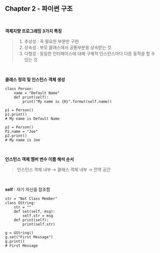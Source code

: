 ## Chapter 2 - 파이썬 구조

<br/>

**객체지향 프로그래밍 3가지 특징**

> 1. 추상성 : 꼭 필요한 부분만 구현
> 2. 상속성 : 부모 클래스에서 공통부분을 상속받는 것
> 3. 다형성 : 동일한 인터페이스에 대해 구체적 인스턴스마다 다른 동작을 할 수 있는 것

<br/>

**클래스 정의 및 인스턴스 객체 생성**

```
class Person:
	name = "Default Name"
	def print(self):
		print("My name is {0}".format(self.name))
		
p1 = Person()
p1.print()
# My name is Default Name

p2 = Person()
P2.name = "Joe"
p2.print()
# My name is Joe
```

<br/>

**인스턴스 객체 멤버 변수 이름 해석 순서**

> 인스턴스 객체 내부 → 클래스 객체 내부 → 전역 공간

<br/>

**self** : 자기 자신을 참조함

```
str = "Not Class Member"
class GString:
	str = ""
	def set(self, msg):
		self.str = msg
	def print(self):
		print(self.str)

g = GString()
g.set("First Message")
g.print()
# First Message
```

<br/>